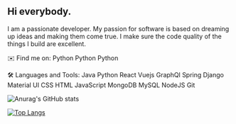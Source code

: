 ## Hi everybody.

I am a passionate developer. My passion for software is based on dreaming up ideas and making them come true. I make sure the code quality of the things I build are excellent.


✉️ Find me on:
Python Python Python

🛠️ Languages and Tools:
Java  Python  React  Vuejs  GraphQl  Spring  Django  Material UI  CSS  HTML  JavaScript  MongoDB  MySQL  NodeJS  Git 

![Anurag's GitHub stats](https://github-readme-stats.vercel.app/api?username=mart1nap&show_icons=true&theme=radical)

[![Top Langs](https://github-readme-stats.vercel.app/api/top-langs/?username=mart1nap&layout=compact)](https://github.com/anuraghazra/github-readme-stats)

